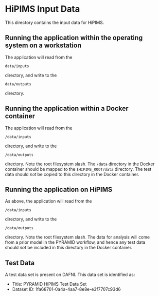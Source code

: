 # HiPIMS Input Data
This directory contains the input data for HiPIMS.

## Running the application within the operating system on a workstation
The application will read from the
```
data/inputs
```
directory, and write to the
```
data/outputs
```
directory.

## Running the application within a Docker container
The application will read from the
```
/data/inputs
```
directory, and write to the
```
/data/outputs
```
directory. Note the root filesystem slash. The `/data` directory in the Docker container should be mapped to the `$HIPIMS_ROOT/data` directory. The test data should *not* be copied to this directory in the Docker container.

## Running the application on HiPIMS
As above, the application will read from the
```
/data/inputs
```
directory, and write to the
```
/data/outputs
```
directory. Note the root filesystem slash. The data for analysis will come from a prior model in the PYRAMID workflow, and hence any test data should *not* be included in this directory in the Docker container.

## Test Data
A test data set is present on DAFNI. This data set is identified as:
- Title: PYRAMID HiPIMS Test Data Set
- Dataset ID: 1fa68701-0a4a-4aa7-8e8e-e3f7707c93d6

